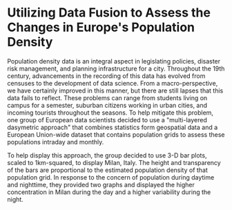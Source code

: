 # Utilizing Data Fusion to Assess the Changes in Europe's Population Density

Population density data is an integral aspect in legislating policies, disaster risk management, and planning infrastructure for a city. Throughout the 19th century, advancements in the recording of this data has evolved from censuses to the development of data science. From a macro-perspective, we have certainly improved in this manner, but there are still lapses that this data fails to reflect. These problems can range from students living on campus for a semester, suburban citizens working in urban cities, and incoming tourists throughout the seasons. To help mitigate this problem, one group of European data scientists decided to use a "multi-layered dasymetric approach" that combines statistics form geospatial data and a European Union-wide dataset that contains population grids to assess these populations intraday and monthly. 

 

To help display this approach, the group decided to use 3-D bar plots, scaled to 1km-squared, to display Milan, Italy. The height and transparency of the bars are proportional to the estimated population density of that population grid.  In response to the concern of population during daytime and nighttime, they provided two graphs and displayed the higher concentration in Milan during the day and a higher variability during the night. 